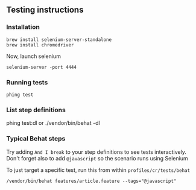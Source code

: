 ## Testing instructions

### Installation

	brew install selenium-server-standalone
	brew install chromedriver
	
Now, launch selenium

	selenium-server -port 4444
	
### Running tests

	phing test
	
### List step definitions

  phing test:dl
  or
  ./vendor/bin/behat -dl

### Typical Behat steps

Try adding `And I break` to your step definitions to see tests interactively. Don't forget also to add `@javascript` so the scenario runs using Selenium

To just target a specific test, run this from within `profiles/cr/tests/behat`

	/vendor/bin/behat features/article.feature --tags="@javascript"
